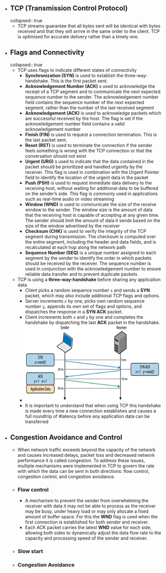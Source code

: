 - ## TCP (Transmission Control Protocol)
  collapsed:: true
	- TCP streams guarantee that all bytes sent will be identical with bytes received and that they will arrive in the same order to the client. TCP is optimised for accurate delivery rather than a timely one.
- ## Flags and Connectivity
  collapsed:: true
	- TCP uses flags to indicate different states of connectivity
		- **Synchronization (SYN)** is used to establish the three-way-handshake. This is the first packet sent.
		- **Acknowledgement Number (ACK)** s used to acknowledge the receipt of a TCP segment and to communicate the next expected sequence number to the sender. The acknowledgement number field contains the sequence number of the next expected segment, rather than the number of the last received segment
		- **Acknowledgement (ACK)** is used to acknowledge packets which are successful received by the host. The flag is set if the acknowledgement number field contains a valid acknowledgement number
		- **Finish (FIN)** is used to request a connection termination. This is the last packet sent.
		- **Reset (RST)** is used to terminate the connection if the sender feels something is wrong with the TCP connection or that the conversation should not exist
		- **Urgent (URG)** s used to indicate that the data contained in the packet should be prioritized and handled urgently by the receiver. This flag is used in combination with the Urgent Pointer field to identify the location of the urgent data in the packet
		- **Push (PSH)** is used to request immediate data delivery to the receiving host, without waiting for additional data to be buffered on the sender’s side. This flag is commonly used in applications such as real-time audio or video streaming
		- **Window (WND)** is used to communicate the size of the receive window to the sender. The window size is the amount of data that the receiving host is capable of accepting at any given time. The sender should limit the amount of data it sends based on the size of the window advertised by the receiver
		- **Checksum (CHK)** is used to verify the integrity of the TCP segment during transmission. The checksum is computed over the entire segment, including the header and data fields, and is recalculated at each hop along the network path
		- **Sequence Number (SEQ)** is a unique number assigned to each segment by the sender to identify the order in which packets should be received by the receiver. The sequence number is used in conjunction with the acknowledgement number to ensure reliable data transfer and to prevent duplicate packets
	- TCP is using a **three-way-handshake** before sharing any application data
		- Client picks a random sequence number `x` and sends a **SYN** packet, which may also include additional TCP flags and options.
		- Server increments `x` by one, picks own random sequence number `y`, appends its own set of flags and options, and dispatches the response in a **SYN ACK** packet.
		- Client increments both `x` and `y` by one and completes the handshake by dispatching the last **ACK** packet in the handshake.
		- ![three-way-handshake](../assets/three-way-handshake_1681984421287_0.png)
		- It is important to understand that when using TCP this handshake is made every time a new connection establishes and causes a full roundtrip of #latency before any application data can be transferred
- ## Congestion Avoidance and Control
	- When network traffic exceeds beyond the capacity of the network and causes increased delays, packet loss and decreased network performance it is called congestion. To address these issues, multiple mechanisms were implemented in TCP to govern the rate with which the data can be sent in both directions: flow control, congestion control, and congestion avoidance.
	- ### Flow control
		- A mechanism to prevent the sender from overwhelming the receiver with data it may not be able to process as the receiver may be busy, under heavy load or may only allocate a fixed amount of buffer space. For this the **WND** flag is used when the first connection is established for both sender and receiver.
		- Each ACK packet carries the latest **WND** value for each side, allowing both sides to dynamically adjust the data flow rate to the capacity and processing speed of the sender and receiver.
	- ### Slow start
	- ### Congestion Avoidance